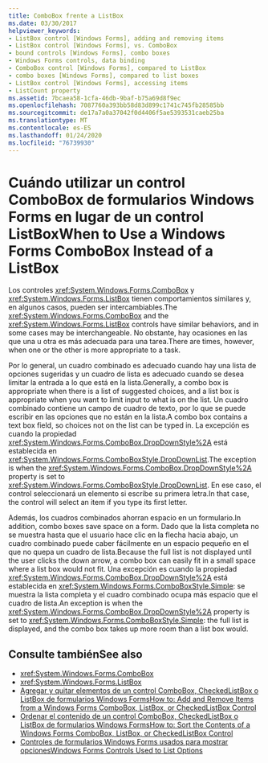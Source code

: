 ```yaml
---
title: ComboBox frente a ListBox
ms.date: 03/30/2017
helpviewer_keywords:
- ListBox control [Windows Forms], adding and removing items
- ListBox control [Windows Forms], vs. ComboBox
- bound controls [Windows Forms], combo boxes
- Windows Forms controls, data binding
- ComboBox control [Windows Forms], compared to ListBox
- combo boxes [Windows Forms], compared to list boxes
- ListBox control [Windows Forms], accessing items
- ListCount property
ms.assetid: 7bcaea58-1cfa-46db-9baf-b75a69d8f9ec
ms.openlocfilehash: 7087760a393bb58d83d899c1741c745fb28585bb
ms.sourcegitcommit: de17a7a0a37042f0d4406f5ae5393531caeb25ba
ms.translationtype: MT
ms.contentlocale: es-ES
ms.lasthandoff: 01/24/2020
ms.locfileid: "76739930"
---
```

# <a name="when-to-use-a-windows-forms-combobox-instead-of-a-listbox"></a><span data-ttu-id="67500-102">Cuándo utilizar un control ComboBox de formularios Windows Forms en lugar de un control ListBox</span><span class="sxs-lookup"><span data-stu-id="67500-102">When to Use a Windows Forms ComboBox Instead of a ListBox</span></span>
<span data-ttu-id="67500-103">Los controles <xref:System.Windows.Forms.ComboBox> y <xref:System.Windows.Forms.ListBox> tienen comportamientos similares y, en algunos casos, pueden ser intercambiables.</span><span class="sxs-lookup"><span data-stu-id="67500-103">The <xref:System.Windows.Forms.ComboBox> and the <xref:System.Windows.Forms.ListBox> controls have similar behaviors, and in some cases may be interchangeable.</span></span> <span data-ttu-id="67500-104">No obstante, hay ocasiones en las que una u otra es más adecuada para una tarea.</span><span class="sxs-lookup"><span data-stu-id="67500-104">There are times, however, when one or the other is more appropriate to a task.</span></span>  
  
 <span data-ttu-id="67500-105">Por lo general, un cuadro combinado es adecuado cuando hay una lista de opciones sugeridas y un cuadro de lista es adecuado cuando se desea limitar la entrada a lo que está en la lista.</span><span class="sxs-lookup"><span data-stu-id="67500-105">Generally, a combo box is appropriate when there is a list of suggested choices, and a list box is appropriate when you want to limit input to what is on the list.</span></span> <span data-ttu-id="67500-106">Un cuadro combinado contiene un campo de cuadro de texto, por lo que se puede escribir en las opciones que no están en la lista.</span><span class="sxs-lookup"><span data-stu-id="67500-106">A combo box contains a text box field, so choices not on the list can be typed in.</span></span> <span data-ttu-id="67500-107">La excepción es cuando la propiedad <xref:System.Windows.Forms.ComboBox.DropDownStyle%2A> está establecida en <xref:System.Windows.Forms.ComboBoxStyle.DropDownList>.</span><span class="sxs-lookup"><span data-stu-id="67500-107">The exception is when the <xref:System.Windows.Forms.ComboBox.DropDownStyle%2A> property is set to <xref:System.Windows.Forms.ComboBoxStyle.DropDownList>.</span></span> <span data-ttu-id="67500-108">En ese caso, el control seleccionará un elemento si escribe su primera letra.</span><span class="sxs-lookup"><span data-stu-id="67500-108">In that case, the control will select an item if you type its first letter.</span></span>  
  
 <span data-ttu-id="67500-109">Además, los cuadros combinados ahorran espacio en un formulario.</span><span class="sxs-lookup"><span data-stu-id="67500-109">In addition, combo boxes save space on a form.</span></span> <span data-ttu-id="67500-110">Dado que la lista completa no se muestra hasta que el usuario hace clic en la flecha hacia abajo, un cuadro combinado puede caber fácilmente en un espacio pequeño en el que no quepa un cuadro de lista.</span><span class="sxs-lookup"><span data-stu-id="67500-110">Because the full list is not displayed until the user clicks the down arrow, a combo box can easily fit in a small space where a list box would not fit.</span></span> <span data-ttu-id="67500-111">Una excepción es cuando la propiedad <xref:System.Windows.Forms.ComboBox.DropDownStyle%2A> está establecida en <xref:System.Windows.Forms.ComboBoxStyle.Simple>: se muestra la lista completa y el cuadro combinado ocupa más espacio que el cuadro de lista.</span><span class="sxs-lookup"><span data-stu-id="67500-111">An exception is when the <xref:System.Windows.Forms.ComboBox.DropDownStyle%2A> property is set to <xref:System.Windows.Forms.ComboBoxStyle.Simple>: the full list is displayed, and the combo box takes up more room than a list box would.</span></span>  
  
## <a name="see-also"></a><span data-ttu-id="67500-112">Consulte también</span><span class="sxs-lookup"><span data-stu-id="67500-112">See also</span></span>

- <xref:System.Windows.Forms.ComboBox>
- <xref:System.Windows.Forms.ListBox>
- [<span data-ttu-id="67500-113">Agregar y quitar elementos de un control ComboBox, CheckedListBox o ListBox de formularios Windows Forms</span><span class="sxs-lookup"><span data-stu-id="67500-113">How to: Add and Remove Items from a Windows Forms ComboBox, ListBox, or CheckedListBox Control</span></span>](add-and-remove-items-from-a-wf-combobox.md)
- [<span data-ttu-id="67500-114">Ordenar el contenido de un control ComboBox, CheckedListBox o ListBox de formularios Windows Forms</span><span class="sxs-lookup"><span data-stu-id="67500-114">How to: Sort the Contents of a Windows Forms ComboBox, ListBox, or CheckedListBox Control</span></span>](sort-the-contents-of-a-wf-combobox-listbox-or-checkedlistbox-control.md)
- [<span data-ttu-id="67500-115">Controles de formularios Windows Forms usados para mostrar opciones</span><span class="sxs-lookup"><span data-stu-id="67500-115">Windows Forms Controls Used to List Options</span></span>](windows-forms-controls-used-to-list-options.md)
